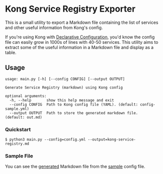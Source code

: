 # Kong Service Registry Exporter

This is a small utility to export a Markdown file containing the list of services and other useful information from Kong's config.

If you're using Kong with [Declarative Configuration](https://docs.konghq.com/gateway-oss/2.3.x/db-less-and-declarative-config/), you'd know the config file can easily grow in 1000s of lines with 40-50 services. This utility aims to extract some of the useful information in a Markdown file and display as a table. 

## Usage

```
usage: main.py [-h] [--config CONFIG] [--output OUTPUT]

Generate Service Registry (markdown) using Kong config

optional arguments:
  -h, --help       show this help message and exit
  --config CONFIG  Path to Kong config file (YAML). (default: config-sample.yml)
  --output OUTPUT  Path to store the generated markdown file. (default: out.md)
```

### Quickstart

```
$ python3 main.py --config=config.yml --output=kong-service-registry.md
```

### Sample File

You can see the [generated](./service_registry.md) Markdown file from the [sample](./config-sample.yml) config file.
